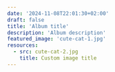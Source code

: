 ```yaml
---
date: '2024-11-08T22:01:30+02:00'
draft: false
title: 'Album title'
description: 'Album description'
featured_image: 'cute-cat-1.jpg'
resources:
  - src: cute-cat-2.jpg
    title: Custom image title
---
```

